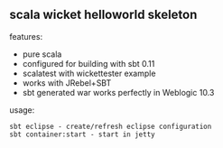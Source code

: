 scala wicket helloworld skeleton
--------------------------------

features:

* pure scala
* configured for building with sbt 0.11
* scalatest with wickettester example
* works with JRebel+SBT
* sbt generated war works perfectly in Weblogic 10.3

usage:

    sbt eclipse - create/refresh eclipse configuration
    sbt container:start - start in jetty

